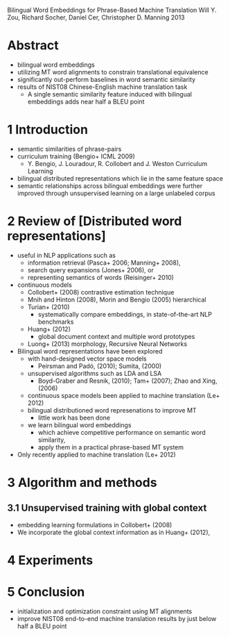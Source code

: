 Bilingual Word Embeddings for Phrase-Based Machine Translation
Will Y. Zou, Richard Socher, Daniel Cer, Christopher D. Manning
2013

# Abstract

* bilingual word embeddings
* utilizing MT word alignments to constrain translational equivalence
* significantly out-perform baselines in word semantic similarity
* results of NIST08 Chinese-English machine translation task
  * A single semantic similarity feature induced with bilingual embeddings
    adds near half a BLEU point

# 1 Introduction

* semantic similarities of phrase-pairs
* curriculum training (Bengio+ ICML 2009)
  * Y. Bengio, J. Louradour, R. Collobert and J. Weston
    Curriculum Learning
* bilingual distributed representations which lie in the same feature space
* semantic relationships across bilingual embeddings were
  further improved through unsupervised learning on a large unlabeled corpus

# 2 Review of [Distributed word representations]

* useful in NLP applications such as
  * information retrieval (Pasca+ 2006; Manning+ 2008),
  * search query expansions (Jones+ 2006), or
  * representing semantics of words (Reisinger+ 2010)
* continuous models
  * Collobert+ (2008) contrastive estimation technique
  * Mnih and Hinton (2008), Morin and Bengio (2005) hierarchical
  * Turian+ (2010)
    * systematically compare embeddings, in state-of-the-art NLP benchmarks
  * Huang+ (2012)
    * global document context and multiple word prototypes
  * Luong+ (2013) morphology, Recursive Neural Networks
* Bilingual word representations have been explored
  * with hand-designed vector space models
    * Peirsman and Padó, (2010); Sumita, (2000)
  * unsupervised algorithms such as LDA and LSA
    * Boyd-Graber and Resnik, (2010); Tam+ (2007); Zhao and Xing, (2006)
  * continuous space models been applied to machine translation (Le+ 2012)
  * bilingual distributioned word represenations to improve MT
    * little work has been done
  * we learn bilingual word embeddings
    * which achieve competitive performance on semantic word similarity,
    * apply them in a practical phrase-based MT system
* Only recently applied to machine translation (Le+ 2012)

# 3 Algorithm and methods

## 3.1 Unsupervised training with global context

* embedding learning formulations in Collobert+ (2008)
* We incorporate the global context information as in Huang+ (2012),

# 4 Experiments

# 5 Conclusion

* initialization and optimization constraint using MT alignments
* improve NIST08 end-to-end machine translation results
  by just below half a BLEU point
